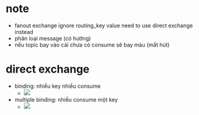 # note
- fanout exchange ignore routing_key value
need to use direct exchange instead
- phân loại message (có hướng)
- nếu topic bay vào cái chưa có consume sẽ bay màu (mất hút)

# direct exchange
- binding: nhiều key nhiều consume
    - <img style="background-color:white;" src="https://rabbitmq.com/img/tutorials/direct-exchange.png">
- multiple binding: nhiều consume một key
    - <img style="background-color:white;" src="https://rabbitmq.com/img/tutorials/direct-exchange-multiple.png">
